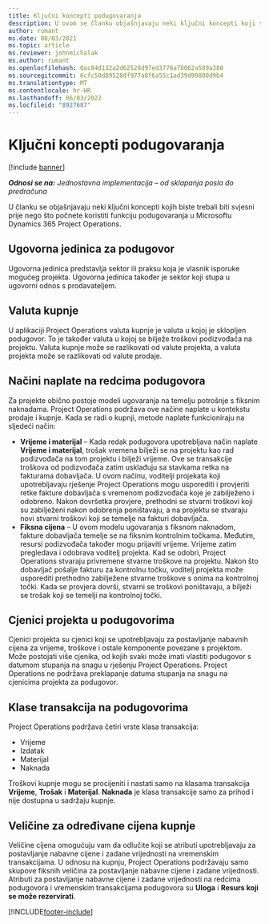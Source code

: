 ```yaml
---
title: Ključni koncepti podugovaranja
description: U ovom se članku objašnjavaju neki ključni koncepti koji se primjenjuju na podugovaranje u Microsoftu Dynamics 365 Project Operations.
author: rumant
ms.date: 08/03/2021
ms.topic: article
ms.reviewer: johnmichalak
ms.author: rumant
ms.openlocfilehash: 0ac84d132a2d62528d97ed3776a78062a589a380
ms.sourcegitcommit: 6cfc50d89528df977a8f6a55c1ad39d99800d9b4
ms.translationtype: MT
ms.contentlocale: hr-HR
ms.lasthandoff: 06/03/2022
ms.locfileid: "8927687"
---
```

# <a name="key-concepts-in-subcontracting"></a>Ključni koncepti podugovaranja

[!include [banner](../../includes/dataverse-preview.md)]

_**Odnosi se na:** Jednostavna implementacija – od sklapanja posla do predračuna_

U članku se objašnjavaju neki ključni koncepti kojih biste trebali biti svjesni prije nego što počnete koristiti funkciju podugovaranja u Microsoftu Dynamics 365 Project Operations.

## <a name="contracting-unit-on-the-subcontract"></a>Ugovorna jedinica za podugovor

Ugovorna jedinica predstavlja sektor ili praksu koja je vlasnik isporuke mogućeg projekta. Ugovorna jedinica također je sektor koji stupa u ugovorni odnos s prodavateljem.

## <a name="purchase-currency"></a>Valuta kupnje

U aplikaciji Project Operations valuta kupnje je valuta u kojoj je sklopljen podugovor. To je također valuta u kojoj se bilježe troškovi podizvođača na projektu. Valuta kupnje može se razlikovati od valute projekta, a valuta projekta može se razlikovati od valute prodaje.

## <a name="billing-methods-on-subcontract-lines"></a>Načini naplate na redcima podugovora

Za projekte obično postoje modeli ugovaranja na temelju potrošnje s fiksnim naknadama. Project Operations podržava ove načine naplate u kontekstu prodaje i kupnje. Kada se radi o kupnji, metode naplate funkcioniraju na sljedeći način:

- **Vrijeme i materijal** – Kada redak podugovora upotrebljava način naplate **Vrijeme i materijal**, trošak vremena bilježi se na projektu kao rad podizvođača na tom projektu i bilježi vrijeme. Ove se transakcije troškova od podizvođača zatim usklađuju sa stavkama retka na fakturama dobavljača. U ovom načinu, voditelji projekata koji upotrebljavaju rješenje Project Operations mogu usporediti i provjeriti retke fakture dobavljača s vremenom podizvođača koje je zabilježeno i odobreno. Nakon dovršetka provjere, prethodni se stvarni troškovi koji su zabilježeni nakon odobrenja poništavaju, a na projektu se stvaraju novi stvarni troškovi koji se temelje na fakturi dobavljača.
- **Fiksna cijena** – U ovom modelu ugovaranja s fiksnom naknadom, fakture dobavljača temelje se na fiksnim kontrolnim točkama. Međutim, resursi podizvođača također mogu prijaviti vrijeme. Vrijeme zatim pregledava i odobrava voditelj projekta. Kad se odobri, Project Operations stvaraju privremene stvarne troškove na projektu. Nakon što dobavljač pošalje fakturu za kontrolnu točku, voditelj projekta može usporediti prethodno zabilježene stvarne troškove s onima na kontrolnoj točki. Kada se provjera dovrši, stvarni se troškovi poništavaju, a bilježi se trošak koji se temelji na kontrolnoj točki.

## <a name="project-price-lists-on-subcontracts"></a>Cjenici projekta u podugovorima

Cjenici projekta su cjenici koji se upotrebljavaju za postavljanje nabavnih cijena za vrijeme, troškove i ostale komponente povezane s projektom. Može postojati više cjenika, od kojih svaki može imati vlastiti podugovor s datumom stupanja na snagu u rješenju Project Operations. Project Operations ne podržava preklapanje datuma stupanja na snagu na cjenicima projekta za podugovor.

## <a name="transaction-classes-on-subcontracts"></a>Klase transakcija na podugovorima

Project Operations podržava četiri vrste klasa transakcija:

- Vrijeme
- Izdatak
- Materijal
- Naknada

Troškovi kupnje mogu se procijeniti i nastati samo na klasama transakcija **Vrijeme**, **Trošak** i **Materijal**. **Naknada** je klasa transakcije samo za prihod i nije dostupna u sadržaju kupnje.

## <a name="purchase-pricing-dimensions"></a>Veličine za određivane cijena kupnje

Veličine cijena omogućuju vam da odlučite koji se atributi upotrebljavaju za postavljanje nabavne cijene i zadane vrijednosti na vremenskim transakcijama. U odnosu na kupnju, Project Operations podržavaju samo skupove fiksnih veličina za postavljanje nabavne cijene i zadane vrijednosti. Atributi za postavljanje nabavne cijene i zadane vrijednosti na redcima podugovora i vremenskim transakcijama podugovora su **Uloga** i **Resurs koji se može rezervirati**.

[!INCLUDE[footer-include](../../includes/footer-banner.md)]
